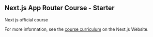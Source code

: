 ## Next.js App Router Course - Starter

Next js official course

For more information, see the [course curriculum](https://nextjs.org/learn) on the Next.js Website.
